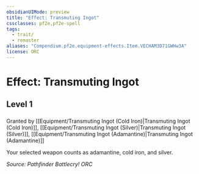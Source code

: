 ```yaml
---
obsidianUIMode: preview
title: "Effect: Transmuting Ingot"
cssclasses: pf2e,pf2e-spell
tags:
  - trait/
  - remaster
aliases: "Compendium.pf2e.equipment-effects.Item.VECHAM3D71GWHw3A"
license: ORC
---
```

# Effect: Transmuting Ingot
## Level 1
### 






Granted by [[Equipment/Transmuting Ingot (Cold Iron)|Transmuting Ingot (Cold Iron)]], [[Equipment/Transmuting Ingot (Silver)|Transmuting Ingot (Silver)]], [[Equipment/Transmuting Ingot (Adamantine)|Transmuting Ingot (Adamantine)]]

Your selected weapon counts as adamantine, cold iron, and silver.

*Source: Pathfinder Battlecry!*
*ORC*